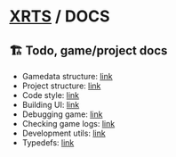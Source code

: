 # [XRTS](../README.md) / DOCS

## 🏗️ Todo, game/project docs

- Gamedata structure: [link](GAMEDATA_STRUCTURE.md)
- Project structure: [link](PROJECT_STRUCTURE.md)
- Code style: [link](CODESTYLE.md)
- Building UI: [link](BUILDING_UI.md)
- Debugging game: [link](DEBUGGING_GAME.md)
- Checking game logs: [link](CHECKING_GAME_LOGS.md)
- ️Development utils: [link](UTILS.md)
- Typedefs: [link](TYPEDEFS.md)
